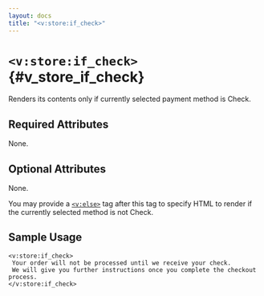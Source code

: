 ```yaml
---
layout: docs
title: "<v:store:if_check>"
---
```


# `<v:store:if_check>`{#v_store_if_check}

Renders its contents only if currently selected payment method is Check.

## Required Attributes

None.

## Optional Attributes

None.

You may provide a [`<v:else>`](#v_else) tag after this tag to specify
HTML to render if the currently selected method is not Check.

## Sample Usage

    <v:store:if_check>
     Your order will not be processed until we receive your check.  
     We will give you further instructions once you complete the checkout process.
    </v:store:if_check>
